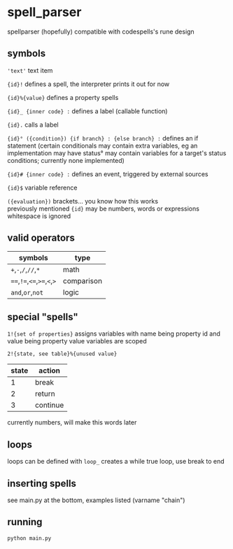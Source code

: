 # spell_parser
spellparser (hopefully) compatible with codespells's rune design

## symbols
`'text'` text item  

`{id}!` defines a spell, the interpreter prints it out for now  

`{id}%{value}` defines a property spells  

`{id}_ {inner code} :` defines a label (callable function)  

`{id}.` calls a label  

`{id}° ({condition}) {if branch} : {else branch} :` defines an if statement (certain conditionals may contain extra variables, eg an implementation may have status° may contain variables for a target's status conditions; currently none implemented)  

`{id}# {inner code} :` defines an event, triggered by external sources  

`{id}$` variable reference  

`({evaluation})` brackets... you know how this works  
previously mentioned `{id}` may be numbers, words or expressions
whitespace is ignored

## valid operators

| symbols | type |
| --- | --- |
| `+`,`-`,`/`,`//`,`*` | math |
| `==`,`!=`,`<=`,`>=`,`<`,`>` | comparison |
| `and`,`or`,`not` | logic |

## special "spells"

`1!{set of properties}` assigns variables with name being property id and value being property value
variables are scoped

`2!{state, see table}%{unused value}`

|state|action|
|---|---|
|1|break|
|2|return|
|3|continue|

currently numbers, will make this words later

## loops
loops can be defined with `loop_`
creates a while true loop, use break to end

## inserting spells
see main.py at the bottom, examples listed (varname "chain")

## running
`python main.py`
